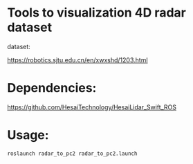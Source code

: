 # Tools to visualization 4D radar dataset

dataset:

https://robotics.sjtu.edu.cn/en/xwxshd/1203.html

# Dependencies:

https://github.com/HesaiTechnology/HesaiLidar_Swift_ROS

# Usage:

```
roslaunch radar_to_pc2 radar_to_pc2.launch
```
